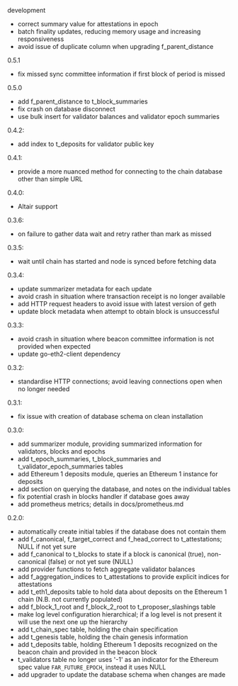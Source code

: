 development
  - correct summary value for attestations in epoch
  - batch finality updates, reducing memory usage and increasing responsiveness
  - avoid issue of duplicate column when upgrading f_parent_distance

0.5.1
  - fix missed sync committee information if first block of period is missed

0.5.0
  - add f_parent_distance to t_block_summaries
  - fix crash on database disconnect
  - use bulk insert for validator balances and validator epoch summaries

0.4.2:
  - add index to t_deposits for validator public key

0.4.1:
  - provide a more nuanced method for connecting to the chain database other than simple URL

0.4.0:
  - Altair support

0.3.6:
  - on failure to gather data wait and retry rather than mark as missed

0.3.5:
  - wait until chain has started and node is synced before fetching data

0.3.4:
  - update summarizer metadata for each update
  - avoid crash in situation where transaction receipt is no longer available
  - add HTTP request headers to avoid issue with latest version of geth
  - update block metadata when attempt to obtain block is unsuccessful

0.3.3:
  - avoid crash in situation where beacon committee information is not provided when expected
  - update go-eth2-client dependency

0.3.2:
  - standardise HTTP connections; avoid leaving connections open when no longer needed

0.3.1:
  - fix issue with creation of database schema on clean installation

0.3.0:
  - add summarizer module, providing summarized information for validators, blocks and epochs
  - add t_epoch_summaries, t_block_summaries and t_validator_epoch_summaries tables
  - add Ethereum 1 deposits module, queries an Ethereum 1 instance for deposits
  - add section on querying the database, and notes on the individual tables
  - fix potential crash in blocks handler if database goes away
  - add prometheus metrics; details in docs/prometheus.md

0.2.0:
  - automatically create initial tables if the database does not contain them
  - add f_canonical, f_target_correct and f_head_correct to t_attestations; NULL if not yet sure
  - add f_canonical to t_blocks to state if a block is canonical (true), non-canonical (false) or not yet sure (NULL)
  - add provider functions to fetch aggregate validator balances
  - add f_aggregation_indices to t_attestations to provide explicit indices for attestations
  - add t_eth1_deposits table to hold data about deposits on the Ethereum 1 chain (N.B. not currently populated)
  - add f_block_1_root and f_block_2_root to t_proposer_slashings table
  - make log level configuration hierarchical; if a log level is not present it will use the next one up the hierarchy
  - add t_chain_spec table, holding the chain specification
  - add t_genesis table, holding the chain genesis information
  - add t_deposits table, holding Ethereum 1 deposits recognized on the beacon chain and provided in the beacon block
  - t_validators table no longer uses '-1' as an indicator for the Ethereum spec value `FAR_FUTURE_EPOCH`, instead it uses NULL
  - add upgrader to update the database schema when changes are made
